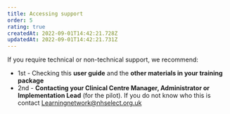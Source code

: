 ```yaml
---
title: Accessing support
order: 5
rating: true
createdAt: 2022-09-01T14:42:21.728Z
updatedAt: 2022-09-01T14:42:21.731Z
---
```

If you require technical or non-technical support, we recommend:

* 1st - Checking this **user guide** and the **other materials in your training package**
* 2nd - **Contacting your Clinical Centre Manager, Administrator or Implementation Lead** (for the pilot). If you do not know who this is contact [Learningnetwork@nhselect.org.uk](mailto:Learningnetwork@nhselect.org.uk)